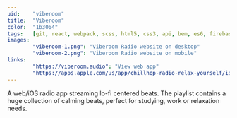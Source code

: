 ```yaml
---
uid:    "viberoom"
title:  "Viberoom"
color:  "1b3064"
tags:   [git, react, webpack, scss, html5, css3, api, bem, es6, firebase, nextjs]
images:
        "viberoom-1.png": "Viberoom Radio website on desktop"
        "viberoom-2.png": "Viberoom Radio website on mobile"
links:
        "https://viberoom.audio": "View web app"
        "https://apps.apple.com/us/app/chillhop-radio-relax-yourself/id1479329939?mt=8": "View iOS app"
---
```


A web/iOS radio app streaming lo-fi centered beats. The playlist contains a huge collection of calming beats, perfect for studying, work or relaxation needs.
